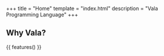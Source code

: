 +++
title = "Home"
template = "index.html"
description = "Vala Programming Language"
+++

## Why Vala?

{{ features() }}
